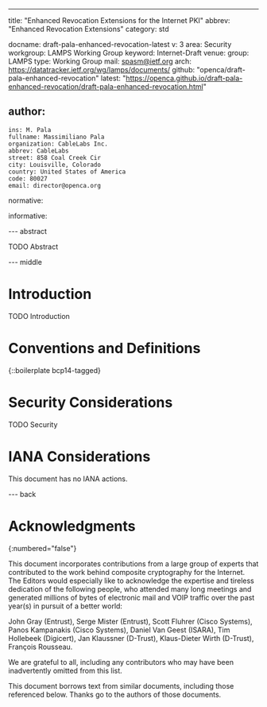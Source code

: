 ---
title: "Enhanced Revocation Extensions for the Internet PKI"
abbrev: "Enhanced Revocation Extensions"
category: std

docname: draft-pala-enhanced-revocation-latest
v: 3
area: Security
workgroup: LAMPS Working Group
keyword: Internet-Draft
venue:
  group: LAMPS
  type: Working Group
  mail: spasm@ietf.org
  arch: https://datatracker.ietf.org/wg/lamps/documents/
  github: "openca/draft-pala-enhanced-revocation"
  latest: "https://openca.github.io/draft-pala-enhanced-revocation/draft-pala-enhanced-revocation.html"

author:
 -
    ins: M. Pala
    fullname: Massimiliano Pala
    organization: CableLabs Inc.
    abbrev: CableLabs
    street: 858 Coal Creek Cir
    city: Louisville, Colorado
    country: United States of America
    code: 80027
    email: director@openca.org

normative:

informative:


--- abstract

TODO Abstract


--- middle

# Introduction

TODO Introduction


# Conventions and Definitions

{::boilerplate bcp14-tagged}


# Security Considerations

TODO Security


# IANA Considerations

This document has no IANA actions.


--- back

# Acknowledgments
{:numbered="false"}

This document incorporates contributions from a large group of experts that
contributed to the work behind composite cryptography for the Internet.
The Editors would especially like to acknowledge the expertise and tireless
dedication of the following people, who attended many long meetings and
generated millions of bytes of electronic mail and VOIP traffic over the
past year(s) in pursuit of a better world:

John Gray (Entrust),
Serge Mister (Entrust),
Scott Fluhrer (Cisco Systems),
Panos Kampanakis (Cisco Systems),
Daniel Van Geest (ISARA),
Tim Hollebeek (Digicert),
Jan Klaussner (D-Trust),
Klaus-Dieter Wirth (D-Trust),
François Rousseau.

We are grateful to all, including any contributors who may have
been inadvertently omitted from this list.

This document borrows text from similar documents, including those referenced
below. Thanks go to the authors of those documents.
